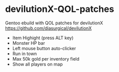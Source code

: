# devilutionX-QOL-patches
Gentoo ebuild with QOL patches for devilutionX 
https://github.com/diasurgical/devilutionX

- Item Highight (press ALT key)
- Monster HP bar
- Left mouse button auto-clicker
- Run in town
- Max 50k gold per inventory field
- Show all players on map
